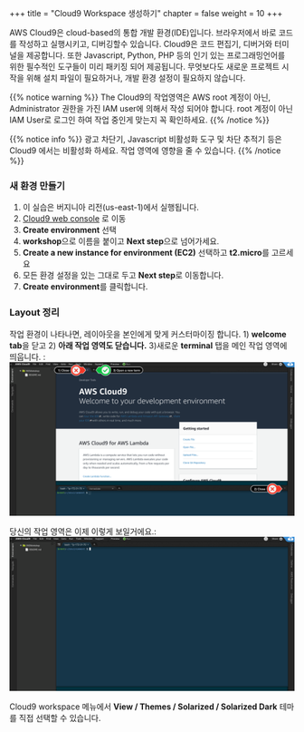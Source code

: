 +++
title = "Cloud9 Workspace 생성하기"
chapter = false
weight = 10
+++

AWS Cloud9은 cloud-based의 통합 개발 환경(IDE)입니다. 브라우저에서 바로 코드를 작성하고 실행시키고, 디버깅할수 있습니다. 
Cloud9은 코드 편집기, 디버거와 터미널을 제공합니다. 또한 Javascript, Python, PHP 등의 인기 있는 프로그래밍언어를 위한 필수적인 도구들이 미리 패키징 되어 제공됩니다. 무엇보다도 새로운 프로젝트 시작을 위해 설치 파일이 필요하거나, 개발 환경 설정이 필요하지 않습니다.


{{% notice warning %}}
The Cloud9의 작업영역은 AWS root 계정이 아닌, Administrator 권한을 가진 IAM user에 의해서 작성 되어야 합니다. root 계정이 아닌 IAM User로 로그인 하여 작업 중인게 맞는지 꼭 확인하세요.
{{% /notice %}}

{{% notice info %}}
광고 차단기, Javascript 비활성화 도구 및 차단 추적기 등은 Cloud9 에서는 비활성화 하세요. 작업 영역에 영향을 줄 수 있습니다.
{{% /notice %}}

### 새 환경 만들기

1. 이 실습은 버지니아 리전(us-east-1)에서 실행됩니다.
1. [Cloud9 web console](https://us-east-1.console.aws.amazon.com/cloud9/home?region=us-east-1) 로 이동
1. **Create environment** 선택
1. **workshop**으로 이름을 붙이고 **Next step**으로 넘어가세요.
1. **Create a new instance for environment (EC2)** 선택하고 **t2.micro**를 고르세요
2. 모든 환경 설정을 있는 그대로 두고 **Next step**로 이동합니다.
3. **Create environment**를 클릭합니다.

### Layout 정리

작업 환경이 나타나면, 레이아웃을 본인에게 맞게 커스터마이징 합니다.  1) **welcome tab**을 닫고 2) **아래 작업 영역도 닫습니다.** 3)새로운 **terminal** 탭을 메인 작업 영역에 띄웁니다.  :
![c9before](/images/c9before.png)

당신의 작업 영역은 이제 이렇게 보일거에요.:
![c9after](/images/c9after.png)

Cloud9 workspace 메뉴에서 **View / Themes / Solarized / Solarized Dark** 테마를 직접 선택할 수 있습니다.
